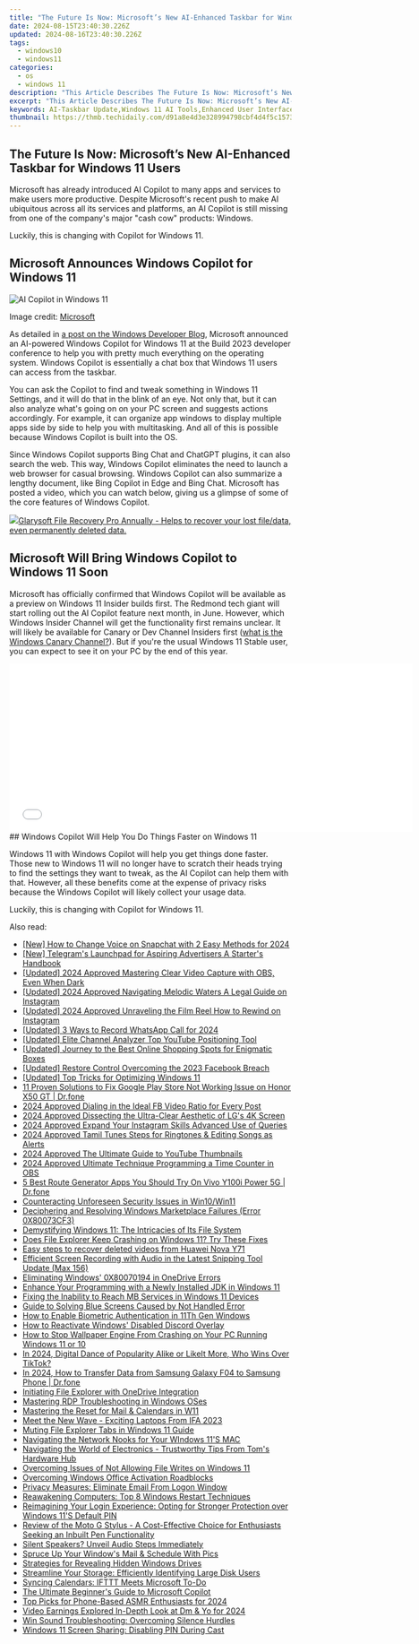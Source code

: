 ```yaml
---
title: "The Future Is Now: Microsoft’s New AI-Enhanced Taskbar for Windows 11 Users"
date: 2024-08-15T23:40:30.226Z
updated: 2024-08-16T23:40:30.226Z
tags:
  - windows10
  - windows11
categories:
  - os
  - windows 11
description: "This Article Describes The Future Is Now: Microsoft’s New AI-Enhanced Taskbar for Windows 11 Users"
excerpt: "This Article Describes The Future Is Now: Microsoft’s New AI-Enhanced Taskbar for Windows 11 Users"
keywords: AI-Taskbar Update,Windows 11 AI Tools,Enhanced User Interface,Microsoft AI Advancements,Taskbar Innovation,Next-Gen UI Design,AI in Modern OS
thumbnail: https://thmb.techidaily.com/d91a8e4d3e328994798cbf4d4f5c1573225bbff13640403fc40b5c32e2b3cd22.jpg
---
```


## The Future Is Now: Microsoft’s New AI-Enhanced Taskbar for Windows 11 Users

 Microsoft has already introduced AI Copilot to many apps and services to make users more productive. Despite Microsoft's recent push to make AI ubiquitous across all its services and platforms, an AI Copilot is still missing from one of the company's major "cash cow" products: Windows.

 Luckily, this is changing with Copilot for Windows 11\.

## Microsoft Announces Windows Copilot for Windows 11

![AI Copilot in Windows 11](https://static1.makeuseofimages.com/wordpress/wp-content/uploads/2023/05/windows-ai-copilot.jpg)

Image credit: [Microsoft](https://blogs.windows.com/windowsdeveloper/2023/05/23/bringing-the-power-of-ai-to-windows-11-unlocking-a-new-era-of-productivity-for-customers-and-developers-with-windows-copilot-and-dev-home/)

 As detailed in [a post on the Windows Developer Blog](https://blogs.windows.com/windowsdeveloper/2023/05/23/bringing-the-power-of-ai-to-windows-11-unlocking-a-new-era-of-productivity-for-customers-and-developers-with-windows-copilot-and-dev-home/), Microsoft announced an AI-powered Windows Copilot for Windows 11 at the Build 2023 developer conference to help you with pretty much everything on the operating system. Windows Copilot is essentially a chat box that Windows 11 users can access from the taskbar.

 You can ask the Copilot to find and tweak something in Windows 11 Settings, and it will do that in the blink of an eye. Not only that, but it can also analyze what's going on on your PC screen and suggests actions accordingly. For example, it can organize app windows to display multiple apps side by side to help you with multitasking. And all of this is possible because Windows Copilot is built into the OS.

 Since Windows Copilot supports Bing Chat and ChatGPT plugins, it can also search the web. This way, Windows Copilot eliminates the need to launch a web browser for casual browsing. Windows Copilot can also summarize a lengthy document, like Bing Copilot in Edge and Bing Chat. Microsoft has posted a video, which you can watch below, giving us a glimpse of some of the core features of Windows Copilot.

<!-- affiliate ads begin -->
<a href="https://order.glarysoft.com/order/checkout.php?PRODS=35504869&QTY=1&AFFILIATE=108875&CART=1"><img src="https://secure.avangate.com/images/merchant/6734fa703f6633ab896eecbdfad8953a/products/1_FR-200-1.png" border="0">Glarysoft File Recovery Pro Annually -  Helps to recover your lost file/data, even permanently deleted data. 
</a>
<!-- affiliate ads end -->
## Microsoft Will Bring Windows Copilot to Windows 11 Soon

 Microsoft has officially confirmed that Windows Copilot will be available as a preview on Windows 11 Insider builds first. The Redmond tech giant will start rolling out the AI Copilot feature next month, in June. However, which Windows Insider Channel will get the functionality first remains unclear. It will likely be available for Canary or Dev Channel Insiders first ([what is the Windows Canary Channel?](http://www.makeuseof.com/what-is-windows-insider-canary-channel/)). But if you're the usual Windows 11 Stable user, you can expect to see it on your PC by the end of this year.

<!-- affiliate ads begin -->
<iframe id="iframe_672" src="//a.impactradius-go.com/gen-ad-code/5597632/1959812/17834/" width="720" height="300" scrolling="no" frameborder="0" marginheight="0" marginwidth="0"></iframe>
<!-- affiliate ads end -->
## Windows Copilot Will Help You Do Things Faster on Windows 11

 Windows 11 with Windows Copilot will help you get things done faster. Those new to Windows 11 will no longer have to scratch their heads trying to find the settings they want to tweak, as the AI Copilot can help them with that. However, all these benefits come at the expense of privacy risks because the Windows Copilot will likely collect your usage data.

 Luckily, this is changing with Copilot for Windows 11\.



<ins class="adsbygoogle"
      style="display:block"
      data-ad-client="ca-pub-7571918770474297"
      data-ad-slot="8358498916"
      data-ad-format="auto"
      data-full-width-responsive="true"></ins>


<span class="atpl-alsoreadstyle">Also read:</span>
<div><ul>
<li><a href="https://snapchat-videos.techidaily.com/new-how-to-change-voice-on-snapchat-with-2-easy-methods-for-2024/"><u>[New] How to Change Voice on Snapchat with 2 Easy Methods for 2024</u></a></li>
<li><a href="https://some-skills.techidaily.com/new-telegrams-launchpad-for-aspiring-advertisers-a-starters-handbook/"><u>[New] Telegram's Launchpad for Aspiring Advertisers  A Starter's Handbook</u></a></li>
<li><a href="https://on-screen-recording.techidaily.com/updated-2024-approved-mastering-clear-video-capture-with-obs-even-when-dark/"><u>[Updated] 2024 Approved  Mastering Clear Video Capture with OBS, Even When Dark</u></a></li>
<li><a href="https://instagram-video-files.techidaily.com/updated-2024-approved-navigating-melodic-waters-a-legal-guide-on-instagram/"><u>[Updated] 2024 Approved  Navigating Melodic Waters  A Legal Guide on Instagram</u></a></li>
<li><a href="https://instagram-video-files.techidaily.com/updated-2024-approved-unraveling-the-film-reel-how-to-rewind-on-instagram/"><u>[Updated] 2024 Approved  Unraveling the Film Reel  How to Rewind on Instagram</u></a></li>
<li><a href="https://visual-screen-recording.techidaily.com/updated-3-ways-to-record-whatsapp-call-for-2024/"><u>[Updated] 3 Ways to Record WhatsApp Call for 2024</u></a></li>
<li><a href="https://youtube-docs.techidaily.com/ed-elite-channel-analyzer-top-youtube-positioning-tool/"><u>[Updated] Elite Channel Analyzer  Top YouTube Positioning Tool</u></a></li>
<li><a href="https://extra-skills.techidaily.com/updated-journey-to-the-best-online-shopping-spots-for-enigmatic-boxes/"><u>[Updated] Journey to the Best Online Shopping Spots for Enigmatic Boxes</u></a></li>
<li><a href="https://facebook-videos.techidaily.com/updated-restore-control-overcoming-the-2023-facebook-breach/"><u>[Updated] Restore Control  Overcoming the 2023 Facebook Breach</u></a></li>
<li><a href="https://some-guidance.techidaily.com/updated-top-tricks-for-optimizing-windows-11/"><u>[Updated] Top Tricks for Optimizing Windows 11</u></a></li>
<li><a href="https://howto.techidaily.com/11-proven-solutions-to-fix-google-play-store-not-working-issue-on-honor-x50-gt-drfone-by-drfone-fix-android-problems-fix-android-problems/"><u>11 Proven Solutions to Fix Google Play Store Not Working Issue on Honor X50 GT | Dr.fone</u></a></li>
<li><a href="https://facebook-videos.techidaily.com/2024-approved-dialing-in-the-ideal-fb-video-ratio-for-every-post/"><u>2024 Approved  Dialing in the Ideal FB Video Ratio for Every Post</u></a></li>
<li><a href="https://fox-direct.techidaily.com/2024-approved-dissecting-the-ultra-clear-aesthetic-of-lgs-4k-screen/"><u>2024 Approved  Dissecting the Ultra-Clear Aesthetic of LG's 4K Screen</u></a></li>
<li><a href="https://instagram-video-files.techidaily.com/2024-approved-expand-your-instagram-skills-advanced-use-of-queries/"><u>2024 Approved  Expand Your Instagram Skills  Advanced Use of Queries</u></a></li>
<li><a href="https://fox-info.techidaily.com/2024-approved-tamil-tunes-steps-for-ringtones-and-editing-songs-as-alerts/"><u>2024 Approved  Tamil Tunes  Steps for Ringtones & Editing Songs as Alerts</u></a></li>
<li><a href="https://facebook-video-footage.techidaily.com/2024-approved-the-ultimate-guide-to-youtube-thumbnails/"><u>2024 Approved  The Ultimate Guide to YouTube Thumbnails</u></a></li>
<li><a href="https://desktop-recording.techidaily.com/2024-approved-ultimate-technique-programming-a-time-counter-in-obs/"><u>2024 Approved  Ultimate Technique  Programming a Time Counter in OBS</u></a></li>
<li><a href="https://location-fake.techidaily.com/5-best-route-generator-apps-you-should-try-on-vivo-y100i-power-5g-drfone-by-drfone-virtual-android/"><u>5 Best Route Generator Apps You Should Try On Vivo Y100i Power 5G | Dr.fone</u></a></li>
<li><a href="https://win11.techidaily.com/counteracting-unforeseen-security-issues-in-win10win11/"><u>Counteracting Unforeseen Security Issues in Win10/Win11</u></a></li>
<li><a href="https://win11.techidaily.com/deciphering-and-resolving-windows-marketplace-failures-error-0x80073cf3/"><u>Deciphering and Resolving Windows Marketplace Failures (Error 0X80073CF3)</u></a></li>
<li><a href="https://win11.techidaily.com/demystifying-windows-11-the-intricacies-of-its-file-system/"><u>Demystifying Windows 11: The Intricacies of Its File System</u></a></li>
<li><a href="https://win11.techidaily.com/does-file-explorer-keep-crashing-on-windows-11-try-these-fixes/"><u>Does File Explorer Keep Crashing on Windows 11? Try These Fixes</u></a></li>
<li><a href="https://phone-solutions.techidaily.com/easy-steps-to-recover-deleted-videos-from-huawei-nova-y71-by-fonelab-android-recover-video/"><u>Easy steps to recover deleted videos from Huawei Nova Y71</u></a></li>
<li><a href="https://win11.techidaily.com/efficient-screen-recording-with-audio-in-the-latest-snipping-tool-update-max-156/"><u>Efficient Screen Recording with Audio in the Latest Snipping Tool Update (Max 156)</u></a></li>
<li><a href="https://win11.techidaily.com/eliminating-windows-0x80070194-in-onedrive-errors/"><u>Eliminating Windows' 0X80070194 in OneDrive Errors</u></a></li>
<li><a href="https://win11.techidaily.com/enhance-your-programming-with-a-newly-installed-jdk-in-windows-11/"><u>Enhance Your Programming with a Newly Installed JDK in Windows 11</u></a></li>
<li><a href="https://win11.techidaily.com/fixing-the-inability-to-reach-mb-services-in-windows-11-devices/"><u>Fixing the Inability to Reach MB Services in Windows 11 Devices</u></a></li>
<li><a href="https://win11.techidaily.com/guide-to-solving-blue-screens-caused-by-not-handled-error/"><u>Guide to Solving Blue Screens Caused by Not Handled Error</u></a></li>
<li><a href="https://win11.techidaily.com/how-to-enable-biometric-authentication-in-11th-gen-windows/"><u>How to Enable Biometric Authentication in 11Th Gen Windows</u></a></li>
<li><a href="https://win11.techidaily.com/how-to-reactivate-windows-disabled-discord-overlay/"><u>How to Reactivate Windows' Disabled Discord Overlay</u></a></li>
<li><a href="https://win-able.techidaily.com/how-to-stop-wallpaper-engine-from-crashing-on-your-pc-running-windows-11-or-10/"><u>How to Stop Wallpaper Engine From Crashing on Your PC Running Windows 11 or 10</u></a></li>
<li><a href="https://tiktok-video-recordings.techidaily.com/in-2024-digital-dance-of-popularity-alike-or-likeit-more-who-wins-over-tiktok/"><u>In 2024, Digital Dance of Popularity  Alike or LikeIt More, Who Wins Over TikTok?</u></a></li>
<li><a href="https://android-transfer.techidaily.com/in-2024-how-to-transfer-data-from-samsung-galaxy-f04-to-samsung-phone-drfone-by-drfone-transfer-from-android-transfer-from-android/"><u>In 2024, How to Transfer Data from Samsung Galaxy F04 to Samsung Phone | Dr.fone</u></a></li>
<li><a href="https://win11.techidaily.com/initiating-file-explorer-with-onedrive-integration/"><u>Initiating File Explorer with OneDrive Integration</u></a></li>
<li><a href="https://win11.techidaily.com/mastering-rdp-troubleshooting-in-windows-oses/"><u>Mastering RDP Troubleshooting in Windows OSes</u></a></li>
<li><a href="https://win11.techidaily.com/mastering-the-reset-for-mail-and-calendars-in-w11/"><u>Mastering the Reset for Mail & Calendars in W11</u></a></li>
<li><a href="https://win11.techidaily.com/meet-the-new-wave-exciting-laptops-from-ifa-2023/"><u>Meet the New Wave - Exciting Laptops From IFA 2023</u></a></li>
<li><a href="https://win11.techidaily.com/muting-file-explorer-tabs-in-windows-11-guide/"><u>Muting File Explorer Tabs in Windows 11 Guide</u></a></li>
<li><a href="https://win11.techidaily.com/navigating-the-network-nooks-for-your-windows-11s-mac/"><u>Navigating the Network Nooks for Your WIndows 11'S MAC</u></a></li>
<li><a href="https://hardware-tips.techidaily.com/navigating-the-world-of-electronics-trustworthy-tips-from-toms-hardware-hub/"><u>Navigating the World of Electronics - Trustworthy Tips From Tom's Hardware Hub</u></a></li>
<li><a href="https://win11.techidaily.com/overcoming-issues-of-not-allowing-file-writes-on-windows-11/"><u>Overcoming Issues of Not Allowing File Writes on Windows 11</u></a></li>
<li><a href="https://win11.techidaily.com/overcoming-windows-office-activation-roadblocks/"><u>Overcoming Windows Office Activation Roadblocks</u></a></li>
<li><a href="https://win11.techidaily.com/privacy-measures-eliminate-email-from-logon-window/"><u>Privacy Measures: Eliminate Email From Logon Window</u></a></li>
<li><a href="https://win11.techidaily.com/reawakening-computers-top-8-windows-restart-techniques/"><u>Reawakening Computers: Top 8 Windows Restart Techniques</u></a></li>
<li><a href="https://win11.techidaily.com/reimagining-your-login-experience-opting-for-stronger-protection-over-windows-11s-default-pin/"><u>Reimagining Your Login Experience: Opting for Stronger Protection over Windows 11'S Default PIN</u></a></li>
<li><a href="https://buynow-tips.techidaily.com/review-of-the-moto-g-stylus-a-cost-effective-choice-for-enthusiasts-seeking-an-inbuilt-pen-functionality/"><u>Review of the Moto G Stylus - A Cost-Effective Choice for Enthusiasts Seeking an Inbuilt Pen Functionality</u></a></li>
<li><a href="https://win11.techidaily.com/silent-speakers-unveil-audio-steps-immediately/"><u>Silent Speakers? Unveil Audio Steps Immediately</u></a></li>
<li><a href="https://win11.techidaily.com/spruce-up-your-windows-mail-and-schedule-with-pics/"><u>Spruce Up Your Window's Mail & Schedule With Pics</u></a></li>
<li><a href="https://win11.techidaily.com/strategies-for-revealing-hidden-windows-drives/"><u>Strategies for Revealing Hidden Windows Drives</u></a></li>
<li><a href="https://win11.techidaily.com/streamline-your-storage-efficiently-identifying-large-disk-users/"><u>Streamline Your Storage: Efficiently Identifying Large Disk Users</u></a></li>
<li><a href="https://win11.techidaily.com/syncing-calendars-ifttt-meets-microsoft-to-do/"><u>Syncing Calendars: IFTTT Meets Microsoft To-Do</u></a></li>
<li><a href="https://win11.techidaily.com/the-ultimate-beginners-guide-to-microsoft-copilot/"><u>The Ultimate Beginner's Guide to Microsoft Copilot</u></a></li>
<li><a href="https://youtube-sure.techidaily.com/icks-for-phone-based-asmr-enthusiasts-for-2024/"><u>Top Picks for Phone-Based ASMR Enthusiasts for 2024</u></a></li>
<li><a href="https://youtube-tips.techidaily.com/-earnings-explored-in-depth-look-at-dm-and-yo-for-2024/"><u>Video Earnings Explored  In-Depth Look at Dm & Yo for 2024</u></a></li>
<li><a href="https://win11.techidaily.com/win-sound-troubleshooting-overcoming-silence-hurdles/"><u>Win Sound Troubleshooting: Overcoming Silence Hurdles</u></a></li>
<li><a href="https://win11.techidaily.com/windows-11-screen-sharing-disabling-pin-during-cast/"><u>Windows 11 Screen Sharing: Disabling PIN During Cast</u></a></li>
</ul></div>
